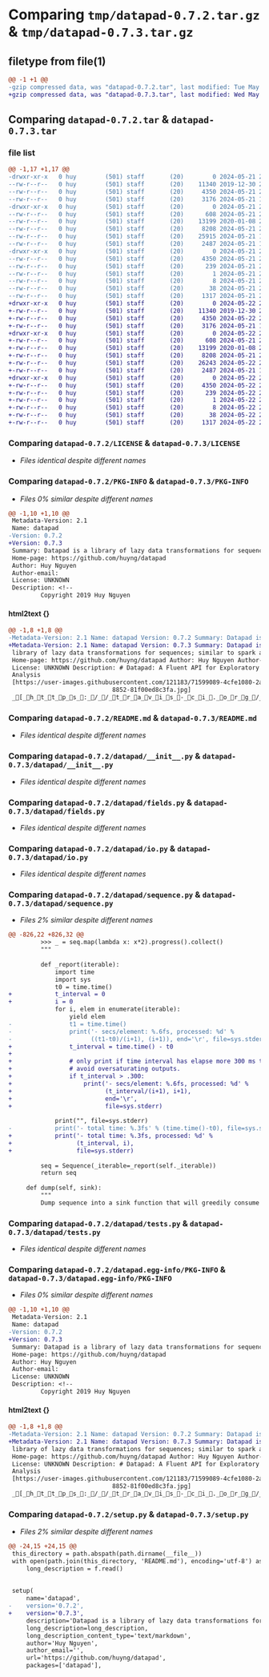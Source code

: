 # Comparing `tmp/datapad-0.7.2.tar.gz` & `tmp/datapad-0.7.3.tar.gz`

## filetype from file(1)

```diff
@@ -1 +1 @@
-gzip compressed data, was "datapad-0.7.2.tar", last modified: Tue May 21 20:23:32 2024, max compression
+gzip compressed data, was "datapad-0.7.3.tar", last modified: Wed May 22 22:31:13 2024, max compression
```

## Comparing `datapad-0.7.2.tar` & `datapad-0.7.3.tar`

### file list

```diff
@@ -1,17 +1,17 @@
-drwxr-xr-x   0 huy        (501) staff       (20)        0 2024-05-21 20:23:32.915057 datapad-0.7.2/
--rw-r--r--   0 huy        (501) staff       (20)    11340 2019-12-30 21:17:14.000000 datapad-0.7.2/LICENSE
--rw-r--r--   0 huy        (501) staff       (20)     4350 2024-05-21 20:23:32.914795 datapad-0.7.2/PKG-INFO
--rw-r--r--   0 huy        (501) staff       (20)     3176 2024-05-21 19:05:30.000000 datapad-0.7.2/README.md
-drwxr-xr-x   0 huy        (501) staff       (20)        0 2024-05-21 20:23:32.910267 datapad-0.7.2/datapad/
--rw-r--r--   0 huy        (501) staff       (20)      608 2024-05-21 20:05:32.000000 datapad-0.7.2/datapad/__init__.py
--rw-r--r--   0 huy        (501) staff       (20)    13199 2020-01-08 20:06:49.000000 datapad-0.7.2/datapad/fields.py
--rw-r--r--   0 huy        (501) staff       (20)     8208 2024-05-21 20:22:17.000000 datapad-0.7.2/datapad/io.py
--rw-r--r--   0 huy        (501) staff       (20)    25915 2024-05-21 19:08:51.000000 datapad-0.7.2/datapad/sequence.py
--rw-r--r--   0 huy        (501) staff       (20)     2487 2024-05-21 19:54:19.000000 datapad-0.7.2/datapad/tests.py
-drwxr-xr-x   0 huy        (501) staff       (20)        0 2024-05-21 20:23:32.914353 datapad-0.7.2/datapad.egg-info/
--rw-r--r--   0 huy        (501) staff       (20)     4350 2024-05-21 20:23:32.000000 datapad-0.7.2/datapad.egg-info/PKG-INFO
--rw-r--r--   0 huy        (501) staff       (20)      239 2024-05-21 20:23:32.000000 datapad-0.7.2/datapad.egg-info/SOURCES.txt
--rw-r--r--   0 huy        (501) staff       (20)        1 2024-05-21 20:23:32.000000 datapad-0.7.2/datapad.egg-info/dependency_links.txt
--rw-r--r--   0 huy        (501) staff       (20)        8 2024-05-21 20:23:32.000000 datapad-0.7.2/datapad.egg-info/top_level.txt
--rw-r--r--   0 huy        (501) staff       (20)       38 2024-05-21 20:23:32.915173 datapad-0.7.2/setup.cfg
--rw-r--r--   0 huy        (501) staff       (20)     1317 2024-05-21 20:22:47.000000 datapad-0.7.2/setup.py
+drwxr-xr-x   0 huy        (501) staff       (20)        0 2024-05-22 22:31:13.223178 datapad-0.7.3/
+-rw-r--r--   0 huy        (501) staff       (20)    11340 2019-12-30 21:17:14.000000 datapad-0.7.3/LICENSE
+-rw-r--r--   0 huy        (501) staff       (20)     4350 2024-05-22 22:31:13.222789 datapad-0.7.3/PKG-INFO
+-rw-r--r--   0 huy        (501) staff       (20)     3176 2024-05-21 19:05:30.000000 datapad-0.7.3/README.md
+drwxr-xr-x   0 huy        (501) staff       (20)        0 2024-05-22 22:31:13.218483 datapad-0.7.3/datapad/
+-rw-r--r--   0 huy        (501) staff       (20)      608 2024-05-21 20:05:32.000000 datapad-0.7.3/datapad/__init__.py
+-rw-r--r--   0 huy        (501) staff       (20)    13199 2020-01-08 20:06:49.000000 datapad-0.7.3/datapad/fields.py
+-rw-r--r--   0 huy        (501) staff       (20)     8208 2024-05-21 20:22:17.000000 datapad-0.7.3/datapad/io.py
+-rw-r--r--   0 huy        (501) staff       (20)    26243 2024-05-22 22:28:22.000000 datapad-0.7.3/datapad/sequence.py
+-rw-r--r--   0 huy        (501) staff       (20)     2487 2024-05-21 19:54:19.000000 datapad-0.7.3/datapad/tests.py
+drwxr-xr-x   0 huy        (501) staff       (20)        0 2024-05-22 22:31:13.221500 datapad-0.7.3/datapad.egg-info/
+-rw-r--r--   0 huy        (501) staff       (20)     4350 2024-05-22 22:31:13.000000 datapad-0.7.3/datapad.egg-info/PKG-INFO
+-rw-r--r--   0 huy        (501) staff       (20)      239 2024-05-22 22:31:13.000000 datapad-0.7.3/datapad.egg-info/SOURCES.txt
+-rw-r--r--   0 huy        (501) staff       (20)        1 2024-05-22 22:31:13.000000 datapad-0.7.3/datapad.egg-info/dependency_links.txt
+-rw-r--r--   0 huy        (501) staff       (20)        8 2024-05-22 22:31:13.000000 datapad-0.7.3/datapad.egg-info/top_level.txt
+-rw-r--r--   0 huy        (501) staff       (20)       38 2024-05-22 22:31:13.223329 datapad-0.7.3/setup.cfg
+-rw-r--r--   0 huy        (501) staff       (20)     1317 2024-05-22 22:30:41.000000 datapad-0.7.3/setup.py
```

### Comparing `datapad-0.7.2/LICENSE` & `datapad-0.7.3/LICENSE`

 * *Files identical despite different names*

### Comparing `datapad-0.7.2/PKG-INFO` & `datapad-0.7.3/PKG-INFO`

 * *Files 0% similar despite different names*

```diff
@@ -1,10 +1,10 @@
 Metadata-Version: 2.1
 Name: datapad
-Version: 0.7.2
+Version: 0.7.3
 Summary: Datapad is a library of lazy data transformations for sequences; similar to spark and linq
 Home-page: https://github.com/huyng/datapad
 Author: Huy Nguyen
 Author-email: 
 License: UNKNOWN
 Description: <!--
         Copyright 2019 Huy Nguyen
```

#### html2text {}

```diff
@@ -1,8 +1,8 @@
-Metadata-Version: 2.1 Name: datapad Version: 0.7.2 Summary: Datapad is a
+Metadata-Version: 2.1 Name: datapad Version: 0.7.3 Summary: Datapad is a
 library of lazy data transformations for sequences; similar to spark and linq
 Home-page: https://github.com/huyng/datapad Author: Huy Nguyen Author-email:
 License: UNKNOWN Description: # Datapad: A Fluent API for Exploratory Data
 Analysis
 [https://user-images.githubusercontent.com/121183/71599089-4cfe1080-2afe-11ea-
                             8852-81f00ed8c3fa.jpg]
 _[_h_t_t_p_s_:_/_/_t_r_a_v_i_s_-_c_i_._o_r_g_/_h_u_y_n_g_/_d_a_t_a_p_a_d_._s_v_g_?_b_r_a_n_c_h_=_m_a_s_t_e_r_]_[_h_t_t_p_s_:_/_/_b_a_d_g_e_._f_u_r_y_._i_o_/
```

### Comparing `datapad-0.7.2/README.md` & `datapad-0.7.3/README.md`

 * *Files identical despite different names*

### Comparing `datapad-0.7.2/datapad/__init__.py` & `datapad-0.7.3/datapad/__init__.py`

 * *Files identical despite different names*

### Comparing `datapad-0.7.2/datapad/fields.py` & `datapad-0.7.3/datapad/fields.py`

 * *Files identical despite different names*

### Comparing `datapad-0.7.2/datapad/io.py` & `datapad-0.7.3/datapad/io.py`

 * *Files identical despite different names*

### Comparing `datapad-0.7.2/datapad/sequence.py` & `datapad-0.7.3/datapad/sequence.py`

 * *Files 2% similar despite different names*

```diff
@@ -826,22 +826,32 @@
         >>> _ = seq.map(lambda x: x*2).progress().collect()
         """
 
         def _report(iterable):
             import time
             import sys
             t0 = time.time()
+            t_interval = 0
+            i = 0
             for i, elem in enumerate(iterable):
                 yield elem
-                t1 = time.time()
-                print('- secs/element: %.6fs, processed: %d' %
-                      ((t1-t0)/(i+1), (i+1)), end='\r', file=sys.stderr)
+                t_interval = time.time() - t0
+
+                # only print if time interval has elapse more 300 ms to
+                # avoid oversaturating outputs.
+                if t_interval > .300:
+                    print('- secs/element: %.6fs, processed: %d' %
+                          (t_interval/(i+1), i+1),
+                          end='\r',
+                          file=sys.stderr)
 
             print("", file=sys.stderr)
-            print('- total time: %.3fs' % (time.time()-t0), file=sys.stderr)
+            print('- total time: %.3fs, processed: %d' %
+                  (t_interval, i),
+                  file=sys.stderr)
 
         seq = Sequence(_iterable=_report(self._iterable))
         return seq
 
     def dump(self, sink):
         """
         Dump sequence into a sink function that will greedily consume
```

### Comparing `datapad-0.7.2/datapad/tests.py` & `datapad-0.7.3/datapad/tests.py`

 * *Files identical despite different names*

### Comparing `datapad-0.7.2/datapad.egg-info/PKG-INFO` & `datapad-0.7.3/datapad.egg-info/PKG-INFO`

 * *Files 0% similar despite different names*

```diff
@@ -1,10 +1,10 @@
 Metadata-Version: 2.1
 Name: datapad
-Version: 0.7.2
+Version: 0.7.3
 Summary: Datapad is a library of lazy data transformations for sequences; similar to spark and linq
 Home-page: https://github.com/huyng/datapad
 Author: Huy Nguyen
 Author-email: 
 License: UNKNOWN
 Description: <!--
         Copyright 2019 Huy Nguyen
```

#### html2text {}

```diff
@@ -1,8 +1,8 @@
-Metadata-Version: 2.1 Name: datapad Version: 0.7.2 Summary: Datapad is a
+Metadata-Version: 2.1 Name: datapad Version: 0.7.3 Summary: Datapad is a
 library of lazy data transformations for sequences; similar to spark and linq
 Home-page: https://github.com/huyng/datapad Author: Huy Nguyen Author-email:
 License: UNKNOWN Description: # Datapad: A Fluent API for Exploratory Data
 Analysis
 [https://user-images.githubusercontent.com/121183/71599089-4cfe1080-2afe-11ea-
                             8852-81f00ed8c3fa.jpg]
 _[_h_t_t_p_s_:_/_/_t_r_a_v_i_s_-_c_i_._o_r_g_/_h_u_y_n_g_/_d_a_t_a_p_a_d_._s_v_g_?_b_r_a_n_c_h_=_m_a_s_t_e_r_]_[_h_t_t_p_s_:_/_/_b_a_d_g_e_._f_u_r_y_._i_o_/
```

### Comparing `datapad-0.7.2/setup.py` & `datapad-0.7.3/setup.py`

 * *Files 2% similar despite different names*

```diff
@@ -24,15 +24,15 @@
 this_directory = path.abspath(path.dirname(__file__))
 with open(path.join(this_directory, 'README.md'), encoding='utf-8') as f:
     long_description = f.read()
 
 
 setup(
     name='datapad',
-    version='0.7.2',
+    version='0.7.3',
     description='Datapad is a library of lazy data transformations for sequences; similar to spark and linq',
     long_description=long_description,
     long_description_content_type='text/markdown',
     author='Huy Nguyen',
     author_email='',
     url='https://github.com/huyng/datapad',
     packages=['datapad'],
```

